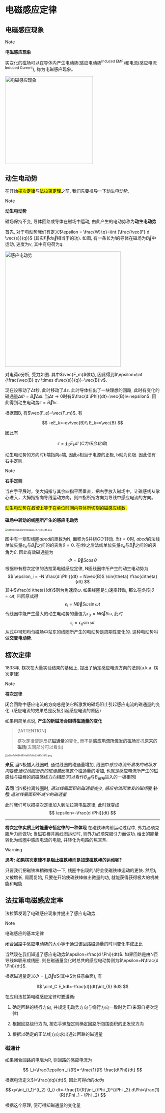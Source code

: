 # 电磁感应定律

## 电磁感应现象

> [!NOTE]
> 
> **电磁感应现象**
> 
> 实变化的磁场可以在导体内产生电动势(感应电动势<sup>Induced EMF</sup>)和电流(感应电流<sup>Induced Current</sup>), 称为电磁感应现象。

<img title="" src="https://s1.imagehub.cc/images/2024/02/22/26e01aa5f0c45c92ac13315562233f1b.png" alt="电磁感应现象" data-align="center" width="286">

## 动生电动势

在开始<mark>楞次定律</mark>与<mark>法拉第定理</mark>之前, 我们先要推导一下动生电动势.

> [!NOTE]
>
> **动生电动势**
>
> 磁场保持不变, 导体回路或导体在磁场中运动, 由此产生的电动势称为**动生电动势**

首先, 对于电动势我们有定义$\epsilon = \frac{W}{q}=\int {\frac{\vec{F} d \vec{s}}{q}}$ (其实$\vec{F} d \vec{s}$相当于的功). 如图, 有一条长为$l$的导体在磁场为$\vec{B}$中运动, 速度为$v$, 其中有电荷为$q$.

<img title="" src="https://s1.imagehub.cc/images/2024/02/22/d210e76d408040715fb887e8942eb9b3.png" alt="感应电动势" width="376" data-align="center">

对电荷$q$分析, 受力如图. 其中$\vec{F_m}$做功, 因此得到$\epsilon=\int {\frac{\vec{B} qv \times d\vec{s}}{q}}=\vec{B}lv$. 

现在设移动了$\Delta t$秒, 此时移动了$\Delta s$. 此时导体扫出了一块理想的回路, 此时有变化的磁通量$\Delta \Phi=\vec{B}\Delta s l$. 当$\Delta t\to0$时有$\frac{d \Phi}{dt}=\vec{B}lv=\epsilon$. 因此得到动生电动势$\epsilon=\vec{B}lv$.  

根据图B, 有$\vec{F_e}=\vec{F_m}$, 有

$$
-eE_k=-ev\vec{B}\\
E_k=v\vec{B}
$$

因此有

$$
\epsilon=\oint_{C} E_kdl\ (C为闭合轮廓)
$$

动生电动势的方向时b端指向a端, 因此a相当于电源的正极, b就为负极. 因此便有右手定则.

> [!NOTE]
>
> **右手定则**
>
> 当右手平展时，使大拇指与其余四指平面垂直，把右手放入磁场中，让磁感线从掌心进入，大拇指指向导线运动方向，则四指所指方向为导线中感应电流的方向。

<mark>动生电动势在*数值*上等于在单位时间内导体所切割的磁感应线数.</mark>

#### 磁场中转动的线圈所产生的感应电动势

<img src="https://s1.imagehub.cc/images/2024/02/23/5bb9dc02bdc01920dab0ce1f71cd4e46.png" alt="5bb9dc02bdc01920dab0ce1f71cd4e46.png" style="zoom:50%;" />

图中有一矩形线圈$abcd$的匝数为N, 面积为S并绕$OO'$转动. 当$t=0$时, $abcd$的法线单位矢量$e_n$与$\vec{B}$之间的的夹角$\theta=0$. 在$t$秒之后法线单位矢量$e_n$与$\vec{B}$之间的的夹角为$\theta$. 因此有效磁通量为
$$
\Phi = \vec{B}S \cos{\theta}
$$
根据带有楞次定律的法拉第电磁感应定律, N匝线圈中所产生的动生电动势为
$$
\epsilon_i = -N \frac{d \Phi}{dt} = N\vec{B}S \sin{\theta} \frac{d\theta}{dt}
$$
其中$\frac{d \theta}{dt}$则为角速度$\omega$. 如果线圈是匀速率转动, 那么在$t$时刻$\theta = \omega t$, 带回原式得
$$
\epsilon_i = N\vec{B}S\omega \sin{\omega t}
$$
令线圈中能产生最大的动生电动势的量值为$\epsilon_0 = N\vec{B}S\omega$, 此时
$$
\epsilon_i=\epsilon_0 \sin{\omega t}
$$
从式中可知均匀磁场中站东的线圈所产生的电动势是周期性变化的. 这种电动势叫做**交变电动势**.

## 楞次定律

1833年, 楞次在大量实验结果的基础上, 提出了确定感应电流方向的法则(a.k.a. 楞次定律)

> [!NOTE]
>
> **楞次定律**
>
> 闭合回路中感应电流的方向总是使它所激发的磁场阻止引起感应电流的磁通量的变化. (感应电流的效果总是反抗引起感应电流的原因)

如果用简单点说, **产生的新磁场会阻碍磁通量的变化**

> [!ATTENTION]
>
> 楞次定律使是反抗**磁通量**的变化, 而不是**感应电流所激发的磁场**反抗**原来的磁场**(去同部分可以看出)

<img src="https://s1.imagehub.cc/images/2024/02/23/e68e7c9098497ffa897b8b63d41c3375.png" alt="e68e7c9098497ffa897b8b63d41c3375.png" style="zoom:50%;" />

**来反** 当N极插入线圈时, 通过线圈的磁通量增加, 线圈中*感应电流所激发的磁场方向*要使*通过线圈面积的磁通量*反抗这个磁通量的增加, 也就是感应电流所产生的磁感线与磁棒的的磁感线方向相反(可以看作$B_感$与$B_{磁棒}$进入的一极相同)

**去同** 当N极拉离线圈时, *通过线圈面积的磁通量*减少, *感应电流所激发的磁场*要 **补偿** *通过线圈面积所减少的磁通量*

此时我们可以把楞次定律加入到法拉第电磁定律, 此时就变成
$$
\epsilon=-\frac{d \Phi}{dt}
$$

---

**楞次定律实质上时能量守恒定律的一种体现** 在磁铁棒向前运动过程中, 外力必须克服斥力而做功; 当磁铁棒背离线圈运动时, 则外力必须克服引力而做功. 给出的能量转化为线圈中感应电流的电能, 并转化为电路的焦耳热.

> [!WARNING]
>
> **思考: 如果楞次定律不是阻止磁铁棒而是加速磁铁棒的运动呢?**
>
> 只要我们把磁铁棒稍微推动一下, 线圈中出现的$I_i$将会使磁铁棒运动的更快. 然后$I_i$又被增长, 周而复始, 只要在开始使磁铁棒做出微量的功, 就能获得获得极大的机械能和电能

## 法拉第电磁感应定率

法拉第发现了电磁感应现象并提出了感应电动势.

> [!NOTE]
>
> 电磁感应的基本定律
>
> 闭合回路中感应电动势的大小等于通过该回路磁通量的时间变化率成正比

当然现在我们知道了感应电动势$\epsilon=\frac{d \Phi}{dt}$. 如果回路是由N匝导线串联形成线圈, 则在磁通量变化时总共的感应电动势则为$\epsilon=N\frac{d \Phi}{dt}$​.

根据磁通量定义$\Phi=\int_{s} \vec{B}dS$(其中S为任意曲面), 有

$$
\oint_C E_kdl=-\frac{d}{dt}\int_{S} BdS
$$

在应用法拉第电磁感应定律时要遵循:

1. 确定回路的绕行方向, 并规定电动势方向与绕行方向一致时为正(来源自楞次定律)

2. 根据回路绕行方向, 按右手螺旋定则确定回路所包围面积的正发现方向

3. 根据以确定的正法线方向求出通过回路的磁通量

### 磁通计

如果闭合回路的电阻为R, 则回路的感应电流为

$$
I_i=\frac{\epsilon _i}{R}=-\frac{1}{R} \frac{d\Phi}{dt}
$$

根据电流定义$I=\frac{dq}{dt}$, 因此可得$dt$的$dq$为

$$
q=\int_{t_1}^{t_2} {I_i} dt=-\frac{1}{R}\int_{\Phi _1}^{\Phi _2} d\Phi=\frac{1}{R}(\Phi _1 - \Phi _2)
$$

根据这个原理, 便可得知磁通量的变化量
